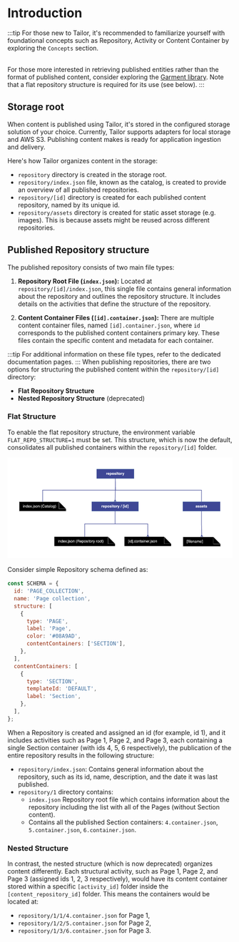 # Introduction

:::tip
For those new to Tailor, it's recommended to familiarize yourself with
foundational concepts such as Repository, Activity or Content Container by 
exploring the `Concepts` section.

\
For those more interested in retrieving published entities rather than 
the format of published content, consider exploring the 
[Garment library](https://github.com/underscope/garment). Note that a flat 
repository structure is required for its use (see below).
:::

## Storage root

When content is published using Tailor, it's stored in the configured storage 
solution of your choice. Currently, Tailor supports adapters for local 
storage and AWS S3. Publishing content makes is ready for application 
ingestion and delivery.

Here's how Tailor organizes content in the storage:

- `repository` directory is created in the storage root.
- `repository/index.json` file, known as the catalog, is created to provide
  an overview of all published repositories.
- `repository/[id]` directory is created for each published content
  repository, named by its unique id.
- `repository/assets` directory is created for static asset storage 
  (e.g. images). This is because assets might be reused across different 
  repositories.

## Published Repository structure

The published repository consists of two main file types:

1. **Repository Root File (`index.json`):** Located at `repository/[id]/index.json`,
  this single file contains general information about the repository and 
  outlines the repository structure. It includes details on the activities 
  that define the structure of the repository.

1. **Content Container Files (`[id].container.json`):** There are multiple 
   content container files, named `[id].container.json`, where `id` corresponds
   to the published content containers primary key. These files contain the
   specific content and metadata for each container.

:::tip
For additional information on these file types, refer to the dedicated 
documentation pages.
:::
When publishing repositories, there are two options for structuring
the published content within the `repository/[id]` directory:

- **Flat Repository Structure**
- **Nested Repository Structure** (deprecated)

### Flat Structure

To enable the flat repository structure, the environment variable 
`FLAT_REPO_STRUCTURE=1` must be set. This structure, which is now the default,
consolidates all published containers within the `repository/[id]` 
folder.

![Flat publishing structure](../../assets/flat_repository_structure.png)

Consider simple Repository schema defined as:

```js
const SCHEMA = {
  id: 'PAGE_COLLECTION',
  name: 'Page collection',
  structure: [
    {
      type: 'PAGE',
      label: 'Page',
      color: '#08A9AD',
      contentContainers: ['SECTION'],
    },
  ],
  contentContainers: [
    {
      type: 'SECTION',
      templateId: 'DEFAULT',
      label: 'Section',
    },
  ],
};
```

When a Repository is created and assigned an id (for example, id 1), 
and it includes activities such as Page 1, Page 2, and Page 3, each containing 
a single Section container (with ids 4, 5, 6 respectively), the publication of 
the entire repository results in the following structure:

- `repository/index.json`: Contains general information about the repository,
  such as its id, name, description, and the date it was last published.
- `repository/1` directory contains:
  - `index.json` Repository root file which contains information about the
  repository including the list with all of the Pages 
  (without Section content).
  - Contains all the published Section containers: 
  `4.container.json`, `5.container.json`, `6.container.json`.

### Nested Structure

In contrast, the nested structure (which is now deprecated) organizes content
differently. Each structural activity, such as Page 1, Page 2, and Page 3
(assigned ids 1, 2, 3 respectively), would have its content container stored
within a specific `[activity_id]` folder inside the `[content_repository_id]`
folder. This means the containers would be located at:
- `repository/1/1/4.container.json` for Page 1,
- `repository/1/2/5.container.json` for Page 2,
- `repository/1/3/6.container.json` for Page 3.
